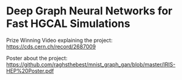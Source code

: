 # Deep Graph Neural Networks for Fast HGCAL Simulations

Prize Winning Video explaining the project: https://cds.cern.ch/record/2687009

Poster about the project: https://github.com/raghsthebest/mnist_graph_gan/blob/master/IRIS-HEP%20Poster.pdf

